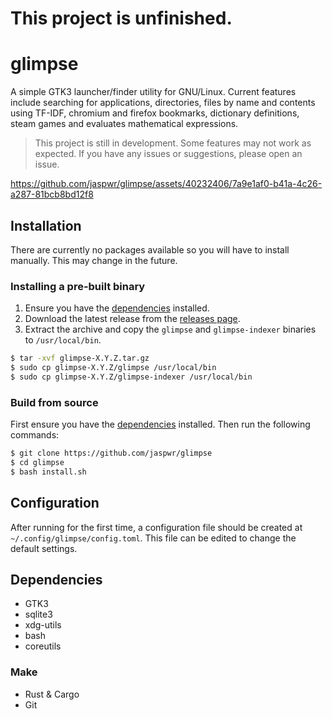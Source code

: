 # This project is unfinished.
# glimpse
A simple GTK3 launcher/finder utility for GNU/Linux. Current features include searching for applications, directories, files by name and contents using TF-IDF, chromium and firefox bookmarks, dictionary definitions, steam games and evaluates mathematical expressions.

> This project is still in development. Some features may not work as expected. If you have any issues or suggestions, please open an issue.

https://github.com/jaspwr/glimpse/assets/40232406/7a9e1af0-b41a-4c26-a287-81bcb8bd12f8

## Installation
There are currently no packages available so you will have to install manually. This may change in the future.
### Installing a pre-built binary
1. Ensure you have the [dependencies](#dependencies) installed.
2. Download the latest release from the [releases page](https://github.com/jaspwr/glimpse/releases).
3. Extract the archive and copy the `glimpse` and `glimpse-indexer` binaries to `/usr/local/bin`.
```bash
$ tar -xvf glimpse-X.Y.Z.tar.gz
$ sudo cp glimpse-X.Y.Z/glimpse /usr/local/bin
$ sudo cp glimpse-X.Y.Z/glimpse-indexer /usr/local/bin
```
### Build from source
First ensure you have the [dependencies](#dependencies) installed. Then run the following commands:
```bash
$ git clone https://github.com/jaspwr/glimpse
$ cd glimpse
$ bash install.sh
```

## Configuration
After running for the first time, a configuration file should be created at `~/.config/glimpse/config.toml`. This file can be edited to change the default settings.

## Dependencies
* GTK3
* sqlite3
* xdg-utils
* bash
* coreutils

### Make
* Rust & Cargo
* Git
